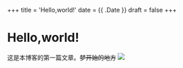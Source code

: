 +++
title = 'Hello,world!'
date = {{ .Date }}
draft = false
+++

# Hello,world!

这是本博客的第一篇文章。~~梦开始的地方~~
![](usepic.w1ndyc.at/2024/07/75164e539ec4899395442b042c9dc58.jpg)